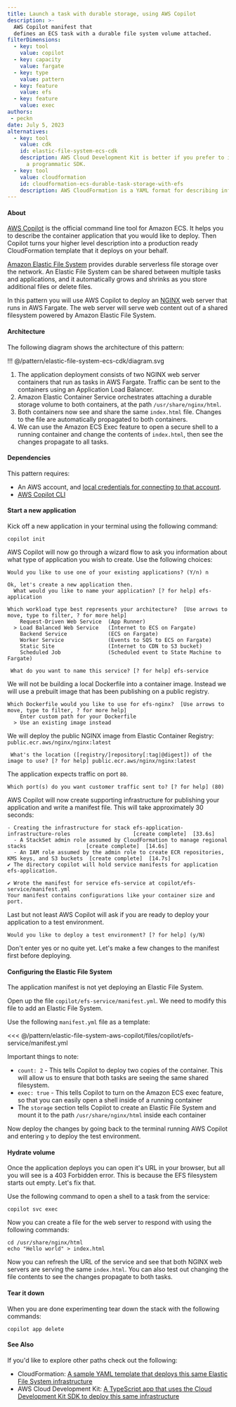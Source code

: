 ```yaml
---
title: Launch a task with durable storage, using AWS Copilot
description: >-
  AWS Copilot manifest that
  defines an ECS task with a durable file system volume attached.
filterDimensions:
  - key: tool
    value: copilot
  - key: capacity
    value: fargate
  - key: type
    value: pattern
  - key: feature
    value: efs
  - key: feature
    value: exec
authors:
 - peckn
date: July 5, 2023
alternatives:
  - key: tool
    value: cdk
    id: elastic-file-system-ecs-cdk
    description: AWS Cloud Development Kit is better if you prefer to interact with infrastructure using
      a programmatic SDK.
  - key: tool
    value: cloudformation
    id: cloudformation-ecs-durable-task-storage-with-efs
    description: AWS CloudFormation is a YAML format for describing infrastructure as code.
---
```


#### About

[AWS Copilot](https://aws.github.io/copilot-cli/) is the official command line tool for Amazon ECS. It helps you to describe the container application that you would like to deploy. Then Copilot turns your higher level description into a production ready CloudFormation template that it deploys on your behalf.

[Amazon Elastic File System](https://aws.amazon.com/efs/) provides durable serverless file storage over the network. An Elastic File
System can be shared between multiple tasks and applications, and it automatically grows and shrinks
as you store additional files or delete files.

In this pattern you will use AWS Copilot to deploy an [NGINX](https://www.nginx.com/) web server that runs in AWS Fargate. The web server will serve web content out of a shared filesystem powered by Amazon Elastic File System.

#### Architecture

The following diagram shows the architecture of this pattern:

!!! @/pattern/elastic-file-system-ecs-cdk/diagram.svg

1. The application deployment consists of two NGINX web server containers that run as tasks in AWS Fargate. Traffic can be sent to the containers using an Application Load Balancer.
2. Amazon Elastic Container Service orchestrates attaching a durable storage volume to both containers, at the path `/usr/share/nginx/html`.
3. Both containers now see and share the same `index.html` file. Changes to the file are automatically propagated to both containers.
4. We can use the Amazon ECS Exec feature to open a secure shell to a running container and change the contents of `index.html`, then see the changes propagate to all tasks.

#### Dependencies

This pattern requires:

- An AWS account, and [local credentials for connecting to that account](https://docs.aws.amazon.com/cli/latest/userguide/cli-chap-configure.html).
- [AWS Copilot CLI](https://aws.github.io/copilot-cli/docs/getting-started/install/)

#### Start a new application

Kick off a new application in your terminal using the following command:

```shell
copilot init
```

AWS Copilot will now go through a wizard flow to ask you information about what type of application you wish to create. Use the following choices:

```
Would you like to use one of your existing applications? (Y/n) n
```

```
Ok, let's create a new application then.
  What would you like to name your application? [? for help] efs-application
```

```
Which workload type best represents your architecture?  [Use arrows to move, type to filter, ? for more help]
    Request-Driven Web Service  (App Runner)
  > Load Balanced Web Service   (Internet to ECS on Fargate)
    Backend Service             (ECS on Fargate)
    Worker Service              (Events to SQS to ECS on Fargate)
    Static Site                 (Internet to CDN to S3 bucket)
    Scheduled Job               (Scheduled event to State Machine to Fargate)
```

```
 What do you want to name this service? [? for help] efs-service
```

We will not be building a local Dockerfile into a container image. Instead we will use a prebuilt image that has been publishing on a public registry.

```
Which Dockerfile would you like to use for efs-nginx?  [Use arrows to move, type to filter, ? for more help]
    Enter custom path for your Dockerfile
  > Use an existing image instead
```

We will deploy the public NGINX image from Elastic Container Registry: `public.ecr.aws/nginx/nginx:latest`

```
 What's the location ([registry/]repository[:tag|@digest]) of the image to use? [? for help] public.ecr.aws/nginx/nginx:latest
```

The application expects traffic on port `80`.

```
Which port(s) do you want customer traffic sent to? [? for help] (80)
```

AWS Copilot will now create supporting infrastructure for publishing your application and write a manifest file. This will take approximately 30 seconds:

```
- Creating the infrastructure for stack efs-application-infrastructure-roles                    [create complete]  [33.6s]
  - A StackSet admin role assumed by CloudFormation to manage regional stacks                   [create complete]  [14.6s]
  - An IAM role assumed by the admin role to create ECR repositories, KMS keys, and S3 buckets  [create complete]  [14.7s]
✔ The directory copilot will hold service manifests for application efs-application.

✔ Wrote the manifest for service efs-service at copilot/efs-service/manifest.yml
Your manifest contains configurations like your container size and port.
```

Last but not least AWS Copilot will ask if you are ready to deploy your application to a test environment.

```
Would you like to deploy a test environment? [? for help] (y/N)
```

Don't enter yes or no quite yet. Let's make a few changes to the manifest first before deploying.

#### Configuring the Elastic File System

The application manifest is not yet deploying an Elastic File System.

Open up the file `copilot/efs-service/manifest.yml`. We need to modify this file to add an Elastic File System.

Use the following `manifest.yml` file as a template:

<<< @/pattern/elastic-file-system-aws-copilot/files/copilot/efs-service/manifest.yml

Important things to note:

- `count: 2` - This tells Copilot to deploy two copies of the container. This will allow us to ensure that both tasks are seeing the same shared filesystem.
- `exec: true` - This tells Copilot to turn on the Amazon ECS exec feature, so that you can easily open a shell inside of a running container
- The `storage` section tells Copilot to create an Elastic File System and mount it to the path `/usr/share/nginx/html` inside each container

Now deploy the changes by going back to the terminal running AWS Copilot and entering `y` to deploy the test environment.

#### Hydrate volume

Once the application deploys you can open it's URL in your browser, but all you will see is a 403 Forbidden error. This is because the EFS filesystem starts out empty. Let's fix that.

Use the following command to open a shell to a task from the service:

```
copilot svc exec
```

Now you can create a file for the web server to respond with using the following commands:

```shell
cd /usr/share/nginx/html
echo "Hello world" > index.html
```

Now you can refresh the URL of the service and see that both NGINX web servers are serving the same `index.html`. You can also test out changing the file contents to see the changes propagate to both tasks.

#### Tear it down

When you are done experimenting tear down the stack with the following commands:

```shell
copilot app delete
```

#### See Also

If you'd like to explore other paths check out the following:

- CloudFormation: [A sample YAML template that deploys this same Elastic File System infrastructure](cloudformation-ecs-durable-task-storage-with-efs)
- AWS Cloud Development Kit: [A TypeScript app that uses the Cloud Development Kit SDK to deploy this same infrastructure](elastic-file-system-ecs-cdk)